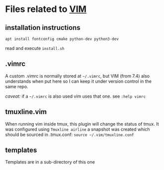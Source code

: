 # Files related to [VIM](http://www.vim.org/about.php)

## installation instructions
`apt install fontconfig cmake python-dev python3-dev`

read and execute `install.sh`

## .vimrc
A custom .vimrc is normally stored at `~/.vimrc`, but VIM (from 7.4) also
understands when put here so I can keep it under version control in the
same repo.

_caveat:_ if a `~/.vimrc` is also used vim uses that one. see
`:help vimrc`



## tmuxline.vim
When running vim inside tmux, this plugin will change the status of tmux.
It was configured using `Tmuxline airline`
a snapshot was created which should be sourced in .tmux.conf:
`source ~/.vim/tmuxline.conf`

## templates
Templates are in a sub-directory of this one
